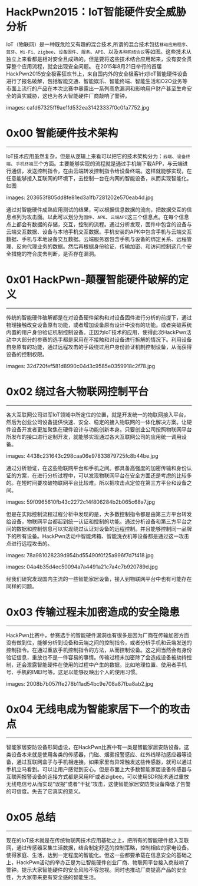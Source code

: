 # HackPwn2015：IoT智能硬件安全威胁分析

IoT（物联网）是一种既危险又有趣的混合技术,所谓的混合技术包括`移动应用程序`、`蓝牙`、`Wi-Fi、zigbee`、`设备固件`、`服务`、`API`、以及`各种网络协议`等如图。这些技术从独立上来看都是相对安全且成熟的。但是要将这些技术结合应用起来，没有安全贯穿整个应用流程，就会出现安全问题。 在2015年8月21日举行的首届HackPwn2015安全极客狂欢节上，来自国内外的安全极客针对IoT智能硬件设备进行了报名破解，包括智能交通、智能娱乐、智能终端、智能生活和O2O业务等市面上流行的产品在本次比赛中暴露出一系列高危漏洞和影响用户财产甚至生命安全的真实威胁，这也为各大智能硬件厂商敲响了警钟。

images:  cafd67325ff9ae1fd532ea31423337f0c0fa7752.jpg

0x00 智能硬件技术架构
=============

* * *

IoT技术应用虽然复杂，但是从逻辑上来看可以把它的技术架构分为：`云端`、`设备终端`、`手机终端`三个方面。主要能够实现的流程就是通过手机端下载APP，与云端进行通信，发送控制指令，在由云端转发控制指令给设备终端。这样就能够实现，在任意能够接入互联网的环境下，去控制一台在内网的智能设备，从而实现智能化。如图

images:  203653f805dd8fe81ed3a1fb7281202e570eab4d.jpg

通过对智能硬件成熟应用测试的结果，可以根据信息数据的流向，把数据交互的信息点列为攻击面。以此可以划分为`固件`、`APK`、`云端API`这三个信息点。在每个信息点上都会有数据的存储，交互，控制的流程。通过分析发现，固件中包含的设备与云端交互数据、设备与本地手机交互数据。手机安装的APK中包含手机与云端交互数据、手机与本地设备交互数据。云端服务器包含手机与设备的绑定关系、远程管理、反向代理业务的数据。然后再根据身份验证、传输加密、和访问控制这几个安全措施的符合度去判断，是否存在漏洞。

0x01 HackPwn-颠覆智能硬件破解的定义
========================

* * *

传统的智能硬件破解都是在对设备硬件架构和对设备固件进行分析的前提下，通过物理接触改变设备原有功能，或者增加设备原有设计中没有的功能。或者突破系统内置的用户身份验证机制控制设备。正因为IoT技术的应用，使得此次HackPwn活动中大部分的参赛的选手都是采用在不接触和对设备进行拆解的情况下。利用设备自身原有的功能，通过远程攻击的手段绕过用户身份验证机制控制设备，从而获得设备的控制权限。

images:  32d720fef581d8990c04d3c9585e0359918c2f78.jpg

0x02 绕过各大物联网控制平台
================

* * *

各大互联网公司进军IoT领域中所定位的位置，就是开发统一的物联网接入平台，然后为创业公司设备提供快速、安全、稳定的接入物联网的一体化解决方案。让硬件设备开发者更加聚焦在硬件设计与功能创新本身。只要创业公司按照物联网平台所发布的接口进行定制开发，就能够实现通过各大互联网公司的应用统一调用设备。

images:  4438c231643c298caa06e97833879725fc8b44be.jpg

通过分析验证，在这些物联网平台和手机之间。都具备高强度的加密传输和身份认证的方案，在进行分析过程中，可以发现物联网平台在安全方面还是考虑的比较多的。在短时间要攻破物联网平台比较难。所以把攻击点定位在第三方平台和设备之间。

images:  59f0965610fb43c2272c14f806284b2b065c68a7.jpg

但是在实际控制流程过程分析中发现的是，大多数控制指令都是由第三方平台转发给设备，物联网平台都起到统一认证和控制的功能。通过分析设备和第三方平台之间的数据和控制信息可以实现绕过认证对设备的远程控制。并且能够控制同一品牌下的所有设备。HackPwn活动中智能烤箱、智能洗衣机等设备都是通过这一攻击点进行远程攻击的。

images:  78a981028239d954bd55490f0f25a996f7d7f418.jpg

images:  04a4b35d4ec50094a7a4491a21c7a4c7b920789d.jpg

经我们研究发现国内主流的一些智能家居设备，接入到物联网平台中也有可能存在同样的问题。

0x03 传输过程未加密造成的安全隐患
===================

* * *

HackPwn比赛中，参赛选手的智能硬件漏洞也有很多是因为厂商在传输加密方面没有做到位，能够分析到设备和云端之间的控制指令，或者分析手机和云端发送的控制指令。在通过重放手机控制指令的方法，从而控制设备。这之间当然会有身份验证信息，重放也不是一件容易的事情。传输过程未加密除了会造成设备被劫持控制，还会泄露智能硬件在使用的过程中产生的数据，比如地理位置、使用者手机号、手机的IMEI号等。这足以能够反映出个人的使用习惯。

images:  2008b7b057ffe278b11ad54bc9e708a87fba8ab2.jpg

0x04 无线电成为智能家居下一个的攻击点
=====================

* * *

智能家居安防设备形同虚设，在HackPwn比赛中有一类是智能家居安防设备。这类设备本来就是使用各类的传感器，门磁、烟雾报警感应、红外线移动感应器等设备，通过互联网盒子与手机相连接。如果家里有异常触发这些传感器，就可以通过手机立马看到。可以让用户感觉到安心。但是市面上大多数智能家居设备传感器与互联网报警设备的连接方式都是采用RF或者zigbee。可以使用SDR技术通过重放无线电信号从而实现“误报”或者“干扰”攻击，这使智能家居安防类设备降低了告警的可信度。失去了它真实的意义。

0x05 总结
=======

* * *

现在的IoT技术就是在传统物联网技术应用基础之上，把所有的智能硬件接入互联网，通过传感器采集生活数据，结合制定舒适的控制策略，控制相应的家电设备。使得家庭、生活，达到一定程度的智能化。但这一些都要承载在信息安全的基础之上，HackPwn活动的举办正是为让智能硬件创业厂商、物联网平台接入商敲响了警钟。提示大家智能硬件的安全风险不容忽视。同时也推动厂商提高产品的安全性，为大家带来更有安全感的智能生活。
